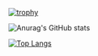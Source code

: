 [![trophy](https://github-profile-trophy.vercel.app/?username=taqm)](https://github.com/ryo-ma/github-profile-trophy)

![Anurag's GitHub stats](https://github-readme-stats.vercel.app/api?username=taqm&count_private=true&show_icons=true)

[![Top Langs](https://github-readme-stats.vercel.app/api/top-langs/?username=anuraghazra&layout=compact&count_private=true)](https://github.com/anuraghazra/github-readme-stats)
